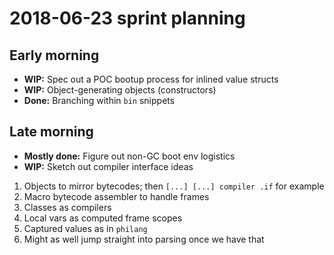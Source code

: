 # 2018-06-23 sprint planning
## Early morning
- **WIP:** Spec out a POC bootup process for inlined value structs
- **WIP:** Object-generating objects (constructors)
- **Done:** Branching within `bin` snippets

## Late morning
- **Mostly done:** Figure out non-GC boot env logistics
- **WIP:** Sketch out compiler interface ideas

1. Objects to mirror bytecodes; then `[...] [...] compiler .if` for example
2. Macro bytecode assembler to handle frames
3. Classes as compilers
4. Local vars as computed frame scopes
5. Captured values as in `philang`
6. Might as well jump straight into parsing once we have that
